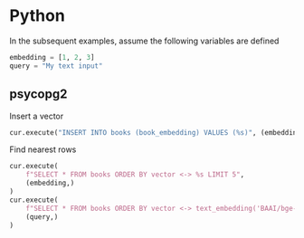 # Python

In the subsequent examples, assume the following variables are defined

```python
embedding = [1, 2, 3]
query = "My text input"
```

## psycopg2

Insert a vector

```python
cur.execute("INSERT INTO books (book_embedding) VALUES (%s)", (embedding,))
```

Find nearest rows

```python
cur.execute(
    f"SELECT * FROM books ORDER BY vector <-> %s LIMIT 5",
    (embedding,)
)
cur.execute(
    f"SELECT * FROM books ORDER BY vector <-> text_embedding('BAAI/bge-small-en', %s) LIMIT 5",
    (query,)
)
```
